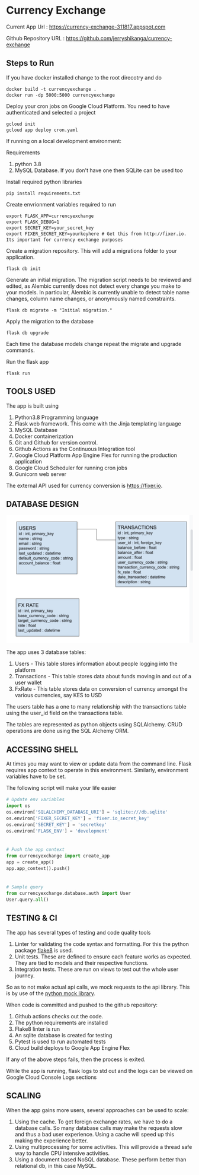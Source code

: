 # Currency Exchange

Current App Url : https://currency-exchange-311817.appspot.com

Github Repository URL : https://github.com/jerryshikanga/currency-exchange

## Steps to Run

If you have docker installed change to the root direcotry and do
```shell
docker build -t currencyexchange .
docker run -dp 5000:5000 currencyexchange
```

Deploy your cron jobs on Google Cloud Platform. You need to have authenticated and selected a project
```shell
gcloud init
gcloud app deploy cron.yaml
```

If running on a local development environment:

Requirements
1. python 3.8
2. MySQL Database. If you don't have one then SQLite can be used too

Install required python libraries
```shell
pip install requirements.txt
```

Create envrionment variables required to run
```shell
export FLASK_APP=currencyexchange
export FLASK_DEBUG=1
export SECRET_KEY=your_secret_key 
export FIXER_SECRET_KEY=yourkeyhere # Get this from http://fixer.io. Its important for currency exchange purposes
```

Create a migration repository. This will add a migrations folder to your application.
```shell
flask db init
```

Generate an initial migration. The migration script needs to be reviewed and edited, as Alembic currently does not detect every change you make to your models. In particular, Alembic is currently unable to detect table name changes, column name changes, or anonymously named constraints. 
```shell
flask db migrate -m "Initial migration."
```

Apply the migration to the database
```shell
flask db upgrade
```

Each time the database models change repeat the migrate and upgrade commands.


Run the flask app
```shell
flask run
```

## TOOLS USED
The app is built using 
1. Python3.8 Programming language
2. Flask web framework. This come with the Jinja templating language
3. MySQL Database 
4. Docker containerization
5. Git and Github for version control.
6. Github Actions as the Continuous Integration tool
7. Google Cloud Platform App Engine Flex for running the production application
8. Google Cloud Scheduler for running cron jobs
9. Gunicorn web server

The external API used for currency conversion is https://fixer.io. 

## DATABASE DESIGN
![Database Design](docs/images/db_design.png)

The app uses 3 database tables:
1. Users - This table stores information about people logging into the platform
2. Transactions - This table stores data about funds moving in and out of a user wallet
3. FxRate - This table stores data on conversion of currency amongst the various currencies, say KES to USD

The users table has a one to many relationship with the transactions table using the user_id field on the transactions table.

The tables are represented as python objects using SQLAlchemy. CRUD operations are done using the SQL Alchemy ORM.

## ACCESSING SHELL
At times you may want to view or update data from the command line. Flask requires app context to operate in this environment. Similarly, environment variables have to be set.

The following script will make your life easier

```python
# Update env variables
import os
os.environ['SQLALCHEMY_DATABASE_URI'] = 'sqlite:///db.sqlite'
os.environ['FIXER_SECRET_KEY'] = 'fixer.io_secret_key'
os.environ['SECRET_KEY'] = 'secretkey'
os.environ['FLASK_ENV'] = 'development' 


# Push the app context
from currencyexchange import create_app
app = create_app()
app.app_context().push()


# Sample query
from currencyexchange.database.auth import User
User.query.all()
```

## TESTING & CI
The app has several types of testing and code quality tools
1. Linter for validating the code syntax and formatting. For this the python package [flake8](http://flake8.pycqa.org) is used.
2. Unit tests. These are defined to ensure each feature works as expected. They are tied to models and their respective functions.
3. Integration tests. These are run on views to test out the whole user journey.

So as to not make actual api calls, we mock requests to the api library. This is by use of the [python mock library](https://realpython.com/python-mock-library/).

When code is committed and pushed to the github repository:
1. Github actions checks out the code.
2. The python requirements are installed
3. Flake8 linter is run
4. An sqlite database is created for testing
5. Pytest is used to run automated tests
6. Cloud build deploys to Google App Engine Flex

If any of the above steps fails, then the process is exited.

While the app is running, flask logs to std out and the logs can be viewed on Google Cloud Console Logs sections

## SCALING
When the app gains more users, several approaches can be used to scale:
1. Using the cache. To get foreign exchange rates, we have to do a database calls. So many database calls may make the requests slow and thus a bad user experience. Using a cache will speed up this making the experience better.
2. Using multiprocessing for some activities. This will provide a thread safe way to handle CPU intensive activities.
3. Using a document based NoSQL database. These perform better than relational db, in this case MySQL.

